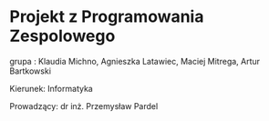 # Projekt z Programowania Zespolowego

grupa : Klaudia Michno, Agnieszka Latawiec, Maciej Mitrega, Artur Bartkowski

Kierunek: Informatyka 

Prowadzący: dr inż. Przemysław Pardel  
